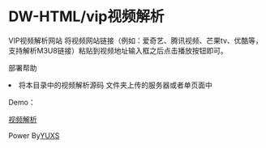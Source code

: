 # DW-HTML/vip视频解析
VIP视频解析网站
将视频网站链接（例如：爱奇艺、腾讯视频、芒果tv、优酷等，支持解析M3U8链接）粘贴到视频地址输入框之后点击播放按钮即可。
<p>部署帮助</p>
<p>
  <li>将本目录中的视频解析源码 文件夹上传的服务器或者单页面中</li>
</p>
<p>Demo：<p><a href="https://spjx.yuxs.top">视频解析</a></p>
<p>Power By<a href="https://yuxs.top">YUXS</a></p>

